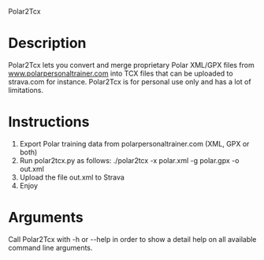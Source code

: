 Polar2Tcx

Description
===========
Polar2Tcx lets you convert and merge proprietary Polar XML/GPX files from
www.polarpersonaltrainer.com into TCX files that can be uploaded to strava.com
for instance. Polar2Tcx is for personal use only and has a lot of limitations.

Instructions
============
1. Export Polar training data from polarpersonaltrainer.com (XML, GPX or both)
2. Run polar2tcx.py as follows:
   ./polar2tcx -x polar.xml -g polar.gpx -o out.xml
3. Upload the file out.xml to Strava
4. Enjoy

Arguments
=========
Call Polar2Tcx with -h or --help in order to show a detail help on all available
command line arguments.
